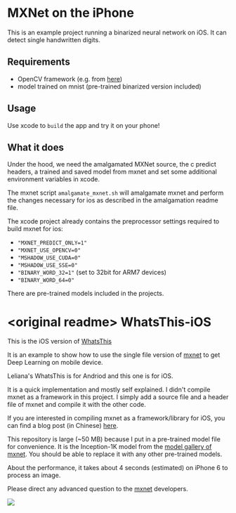 # MXNet on the iPhone

This is an example project running a binarized neural network on iOS. It can detect single handwritten digits.

## Requirements

- OpenCV framework (e.g. from [here](https://github.com/Fl0p/OpenCV-iOS))
- model trained on mnist (pre-trained binarized version included)

## Usage

Use xcode to ``build`` the app and try it on your phone!

## What it does

Under the hood, we need the amalgamated MXNet source, the c predict headers, a trained and saved model from mxnet and set some additional environment variables in xcode.

The mxnet script ``amalgamate_mxnet.sh`` will amalgamate mxnet and perform the changes necessary for ios as described in the amalgamation readme file.

The xcode project already contains the preprocessor settings required to build mxnet for ios:
- ``"MXNET_PREDICT_ONLY=1"``
- ``"MXNET_USE_OPENCV=0"``
- ``"MSHADOW_USE_CUDA=0"``
- ``"MSHADOW_USE_SSE=0"``
- ``"BINARY_WORD_32=1"`` (set to 32bit for ARM7 devices)
- ``"BINARY_WORD_64=0"``

There are pre-trained models included in the projects.

# \<original readme\> WhatsThis-iOS

This is the iOS version of [WhatsThis](https://github.com/Leliana/WhatsThis)

It is an example to show how to use the single file version of [mxnet](https://github.com/dmlc/mxnet) to get Deep Learning on mobile device.

Leliana's WhatsThis is for Andriod and this one is for iOS.

It is a quick implementation and mostly self explained. 
I didn't compile mxnet as a framework in this project. I simply add a source file and a header file of mxnet and compile it with the other code.

If you are interested in compiling mxnet as a framework/library for iOS, you can find a blog post (in Chinese) [here](http://www.liuxiao.org/2015/12/ios-mxnet-的-ios-版本编译/).

This repository is large (~50 MB) because I put in a pre-trained model file for convenience. It is the Inception-1K model from the [model gallery of mxnet](http://mxnet.readthedocs.org/en/latest/pretrained.html). You should be able to replace it with any other pre-trained models. 

About the performance, it takes about 4 seconds (estimated) on iPhone 6 to process an image.

Please direct any advanced question to the [mxnet](https://github.com/dmlc/mxnet) developers.

![](gif/demo.gif)

